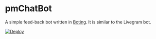 # pmChatBot
A simple feed-back bot written in [Boting](https://github.com/Quiec/Boting). It is similar to the Livegram bot.

[![Deploy](https://www.herokucdn.com/deploy/button.svg)](https://heroku.com/deploy?template=https://github.com/reejit/pmChatBot)

